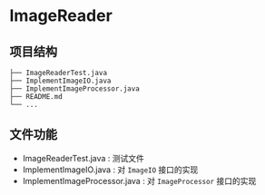 # ImageReader

## 项目结构

```
├── ImageReaderTest.java
├── ImplementImageIO.java
├── ImplementImageProcessor.java
├── README.md
└── ...
```

## 文件功能

 - ImageReaderTest.java : 测试文件
 - ImplementImageIO.java : 对 `ImageIO` 接口的实现
 - ImplementImageProcessor.java : 对 `ImageProcessor` 接口的实现
